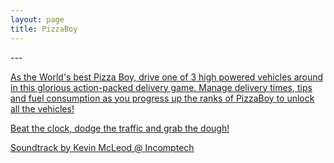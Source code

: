 ```yaml
---
layout: page
title: PizzaBoy
---
```

<span class="icon-android" />
---
<a href="https://play.google.com/store/apps/details?id=com.ProjectorGames.PizzaDelivery&hl=en_GB" class="icon-playstore" />

As the World's best Pizza Boy, drive one of 3 high powered vehicles around in this glorious action-packed delivery game. Manage delivery times, tips and fuel consumption as you progress up the ranks of PizzaBoy to unlock all the vehicles!

Beat the clock, dodge the traffic and grab the dough!

Soundtrack by Kevin McLeod @ Incomptech
